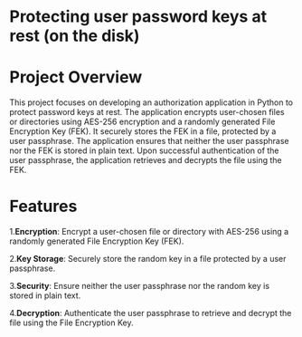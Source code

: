 # Protecting user password keys at rest (on the disk)
<h1>Project Overview</h1>
This project focuses on developing an authorization application in Python to protect password keys at rest. The application encrypts user-chosen files or directories using AES-256 encryption and a randomly generated File Encryption Key (FEK). It securely stores the FEK in a file, protected by a user passphrase. The application ensures that neither the user passphrase nor the FEK is stored in plain text. Upon successful authentication of the user passphrase, the application retrieves and decrypts the file using the FEK.
<h1>Features</h1>
1.<b>Encryption</b>: Encrypt a user-chosen file or directory with AES-256 using a randomly generated File Encryption Key (FEK).
<br>

2.<b>Key Storage</b>: Securely store the random key in a file protected by a user passphrase.
<br>

3.<b>Security</b>: Ensure neither the user passphrase nor the random key is stored in plain text.
<br>

4.<b>Decryption</b>: Authenticate the user passphrase to retrieve and decrypt the file using the File Encryption Key.
